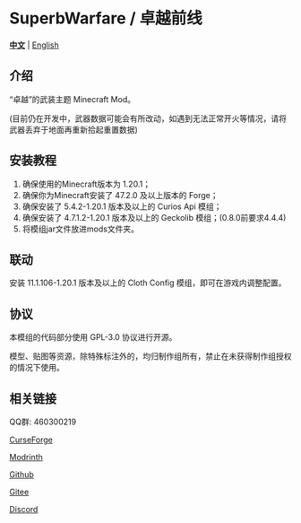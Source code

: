 # SuperbWarfare / 卓越前线

**[中文](./README.md)** | [English](./README-en.md)

## 介绍

“卓越”的武装主题 Minecraft Mod。

(目前仍在开发中，武器数据可能会有所改动，如遇到无法正常开火等情况，请将武器丢弃于地面再重新拾起重置数据)

## 安装教程

1.  确保使用的Minecraft版本为 1.20.1；
2.  确保你为Minecraft安装了 47.2.0 及以上版本的 Forge；
3.  确保安装了 5.4.2-1.20.1 版本及以上的 Curios Api 模组；
4.  确保安装了 4.7.1.2-1.20.1 版本及以上的 Geckolib 模组；(0.8.0前要求4.4.4)
5.  将模组jar文件放进mods文件夹。

## 联动

安装 11.1.106-1.20.1 版本及以上的 Cloth Config 模组，即可在游戏内调整配置。

## 协议

本模组的代码部分使用 GPL-3.0 协议进行开源。

模型、贴图等资源，除特殊标注外的，均归制作组所有，禁止在未获得制作组授权的情况下使用。

## 相关链接

QQ群: 460300219

[CurseForge](https://www.curseforge.com/minecraft/mc-mods/superb-warfare)

[Modrinth](https://modrinth.com/mod/superb-warfare)

[Github](https://github.com/Mercurows/SuperbWarfare)

[Gitee](https://gitee.com/atsuishio/SuperbWarfare)

[Discord](https://discord.gg/g7RVnHFDh9)